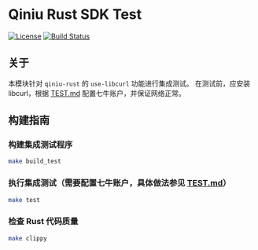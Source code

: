 # Qiniu Rust SDK Test

[![License](https://img.shields.io/badge/license-Apache%202-blue)](https://github.com/bachue/rust-sdk/blob/master/LICENSE)
[![Build Status](https://api.travis-ci.com/bachue/rust-sdk.svg?branch=master)](https://travis-ci.org/bachue/rust-sdk)

## 关于

本模块针对 `qiniu-rust` 的 `use-libcurl` 功能进行集成测试。
在测试前，应安装 libcurl，根据 [TEST.md](../TEST.md) 配置七牛账户，并保证网络正常。

## 构建指南

### 构建集成测试程序

```bash
make build_test
```

### 执行集成测试（需要配置七牛账户，具体做法参见 [TEST.md](../TEST.md)）

```bash
make test
```

### 检查 Rust 代码质量

```bash
make clippy
```
